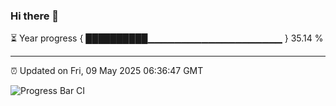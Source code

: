 ### Hi there 👋

⏳ Year progress { ██████████▁▁▁▁▁▁▁▁▁▁▁▁▁▁▁▁▁▁▁▁ } 35.14 %

---

⏰ Updated on Fri, 09 May 2025 06:36:47 GMT

![Progress Bar CI](https://github.com/DhruviPatel157/GitHub-Actions-Demo/workflows/Progress%20Bar%20CI/badge.svg)
